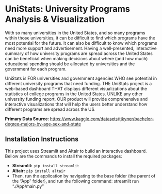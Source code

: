 # UniStats: University Programs Analysis & Visualization

With so many universities in the United States, and so many programs within those universities, it can be difficult to find which programs have the most potential for the future. It can also be difficult to know which programs need more support and advertisement. Having a well-presented, interactive summary of how university programs are spread across the United States can be beneficial when making decisions about where (and how much) educational spending should be allocated by universities and the government for each program.

UniStats is FOR universities and government agencies WHO see potential in different university programs that need funding. THE UniStats project is a web-based dashboard THAT displays different visualizations about the statistics of college programs in the United States. UNLIKE any other university funding report, OUR product will provide comprehensive and interactive visualizations that will help the users better understand how different programs are spread across the US.

**Primary Data Source**: https://www.kaggle.com/datasets/tjkyner/bachelor-degree-majors-by-age-sex-and-state

## Installation Instructions
This project uses Streamlit and Altair to build an interactive dashboard. Bellow are the commands to install the required packages:
- **Streamlit:** `pip install streamlit`
- **Altair:** `pip install altair`
- Then, run the application by navigating to the base folder (the parent of the “App” folder), and run the following command:
streamlit run “./App/main.py”
